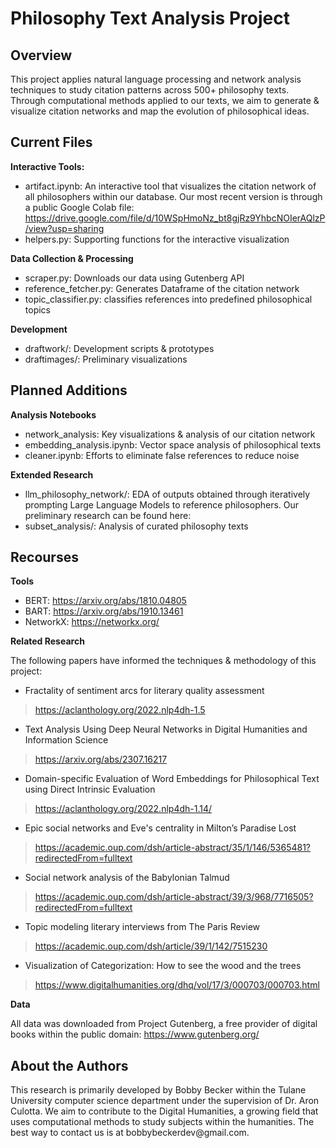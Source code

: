 <h1>Philosophy Text Analysis Project</h1>

<h2>Overview</h2>
This project applies natural language processing and network analysis techniques to study citation patterns across 500+ philosophy texts. Through computational methods applied to our texts, we aim to generate & visualize citation networks and map the evolution of philosophical ideas. 

<h2>Current Files</h2>

**Interactive Tools:**
* artifact.ipynb: An interactive tool that visualizes the citation network of all philosophers within our database. Our most recent version is through a public Google Colab file: https://drive.google.com/file/d/10WSpHmoNz_bt8gjRz9YhbcNOIerAQlzP/view?usp=sharing
* helpers.py: Supporting functions for the interactive visualization

**Data Collection & Processing**

* scraper.py: Downloads our data using Gutenberg API
* reference_fetcher.py: Generates Dataframe of the citation network
* topic_classifier.py: classifies references into predefined philosophical topics

**Development**
* draftwork/: Development scripts & prototypes
* draftimages/: Preliminary visualizations

<h2>Planned Additions</h2>

**Analysis Notebooks**
* network_analysis: Key visualizations & analysis of our citation network
* embedding_analysis.ipynb: Vector space analysis of philosophical texts
* cleaner.ipynb: Efforts to eliminate false references to reduce noise

**Extended Research**
* llm_philosophy_network/: EDA of outputs obtained through iteratively prompting Large Language Models to reference philosophers. Our preliminary research can be found here:
* subset_analysis/: Analysis of curated philosophy texts

<h2>Recourses</h2>

**Tools**
* BERT: https://arxiv.org/abs/1810.04805
* BART: https://arxiv.org/abs/1910.13461
* NetworkX: https://networkx.org/

**Related Research**

The following papers have informed the techniques & methodology of this project:

* Fractality of sentiment arcs for literary quality assessment
> https://aclanthology.org/2022.nlp4dh-1.5

* Text Analysis Using Deep Neural Networks in Digital Humanities and Information Science
> https://arxiv.org/abs/2307.16217

* Domain-specific Evaluation of Word Embeddings for Philosophical Text using Direct Intrinsic Evaluation
> https://aclanthology.org/2022.nlp4dh-1.14/

* Epic social networks and Eve's centrality in Milton’s Paradise Lost
> https://academic.oup.com/dsh/article-abstract/35/1/146/5365481?redirectedFrom=fulltext

* Social network analysis of the Babylonian Talmud
> https://academic.oup.com/dsh/article-abstract/39/3/968/7716505?redirectedFrom=fulltext

* Topic modeling literary interviews from The Paris Review
> https://academic.oup.com/dsh/article/39/1/142/7515230

* Visualization of Categorization: How to see the wood and the trees
> https://www.digitalhumanities.org/dhq/vol/17/3/000703/000703.html

**Data**

All data was downloaded from Project Gutenberg, a free provider of digital books within the public domain: https://www.gutenberg.org/

<h2>About the Authors</h2>
This research is primarily developed by Bobby Becker within the Tulane University computer science department under the supervision of Dr. Aron Culotta. We aim to contribute to the Digital Humanities, a growing field that uses computational methods to study subjects within the humanities. The best way to contact us is at bobbybeckerdev@gmail.com.
